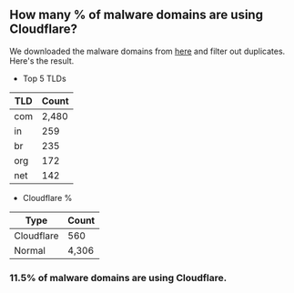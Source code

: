 ## How many % of malware domains are using Cloudflare?


We downloaded the malware domains from [here](https://urlhaus.abuse.ch) and filter out duplicates.
Here's the result.


[//]: # (start replacement)


- Top 5 TLDs

| TLD | Count |
| --- | --- |
| com | 2,480 |
| in | 259 |
| br | 235 |
| org | 172 |
| net | 142 |


- Cloudflare %

| Type | Count |
| --- | --- |
| Cloudflare | 560 |
| Normal | 4,306 |


### 11.5% of malware domains are using Cloudflare.